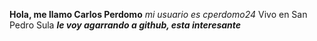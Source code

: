 **Hola, me llamo Carlos Perdomo**
*mi usuario es cperdomo24*
Vivo en San Pedro Sula
***le voy agarrando a github, esta interesante***
